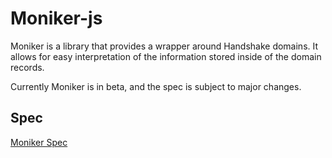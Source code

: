 # Moniker-js

Moniker is a library that provides a wrapper around Handshake domains. It allows for easy interpretation
of the information stored inside of the domain records.

Currently Moniker is in beta, and the spec is subject to major changes.


## Spec

[Moniker Spec](/doc/spec.md)
